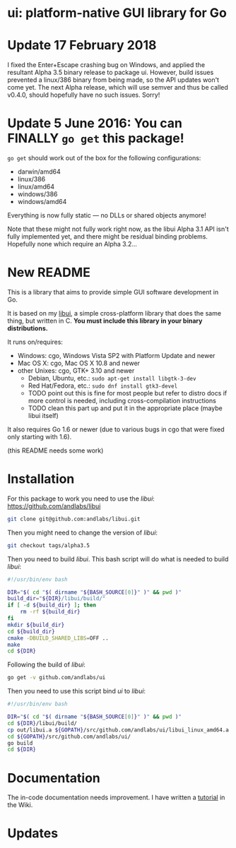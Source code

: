 # ui: platform-native GUI library for Go

# Update 17 February 2018
I fixed the Enter+Escape crashing bug on Windows, and applied the resultant Alpha 3.5 binary release to package ui. However, build issues prevented a linux/386 binary from being made, so the API updates won't come yet. The next Alpha release, which will use semver and thus be called v0.4.0, should hopefully have no such issues. Sorry!

# Update 5 June 2016: You can FINALLY `go get` this package!

`go get` should work out of the box for the following configurations:

* darwin/amd64
* linux/386
* linux/amd64
* windows/386
* windows/amd64

Everything is now fully static — no DLLs or shared objects anymore!

Note that these might not fully work right now, as the libui Alpha 3.1 API isn't fully implemented yet, and there might be residual binding problems. Hopefully none which require an Alpha 3.2...

# New README

This is a library that aims to provide simple GUI software development in Go.

It is based on my [libui](https://github.com/andlabs/libui), a simple cross-platform library that does the same thing, but written in C. **You must include this library in your binary distributions.**

It runs on/requires:

- Windows: cgo, Windows Vista SP2 with Platform Update and newer
- Mac OS X: cgo, Mac OS X 10.8 and newer
- other Unixes: cgo, GTK+ 3.10 and newer
	- Debian, Ubuntu, etc.: `sudo apt-get install libgtk-3-dev`
	- Red Hat/Fedora, etc.: `sudo dnf install gtk3-devel`
	- TODO point out this is fine for most people but refer to distro docs if more control is needed, including cross-compilation instructions
	- TODO clean this part up and put it in the appropriate place (maybe libui itself)

It also requires Go 1.6 or newer (due to various bugs in cgo that were fixed only starting with 1.6).

(this README needs some work)

# Installation

For this package to work you need to use the *libui*: https://github.com/andlabs/libui

```bash
git clone git@github.com:andlabs/libui.git
```

Then you might need to change the version of *libui*:

```bash
git checkout tags/alpha3.5
```

Then you need to build *libui*. This bash script will do what is needed to build *libui*:

```bash
#!/usr/bin/env bash

DIR="$( cd "$( dirname "${BASH_SOURCE[0]}" )" && pwd )"
build_dir="${DIR}/libui/build/"
if [ -d ${build_dir} ]; then
    rm -rf ${build_dir}
fi
mkdir ${build_dir}
cd ${build_dir}
cmake -DBUILD_SHARED_LIBS=OFF ..
make
cd ${DIR}
```

Following the build of *libui*:

```bash
go get -v github.com/andlabs/ui
```

Then you need to use this script bind *ui* to *libui*:

```bash
#!/usr/bin/env bash

DIR="$( cd "$( dirname "${BASH_SOURCE[0]}" )" && pwd )"
cd ${DIR}/libui/build/
cp out/libui.a ${GOPATH}/src/github.com/andlabs/ui/libui_linux_amd64.a
cd ${GOPATH}/src/github.com/andlabs/ui/
go build
cd ${DIR}
```

# Documentation

The in-code documentation needs improvement. I have written a [tutorial](https://github.com/andlabs/ui/wiki/Getting-Started) in the Wiki.

# Updates
